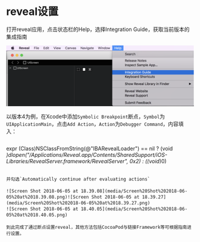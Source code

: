 # reveal设置

打开reveal应用，点击状态栏的Help，选择Integration Guide，获取当前版本的集成指南

![Screen Shot 2018-06-05 at 18.34.56](media/Screen%20Shot%202018-06-05%20at%2018.34.56.png)

以版本4为例，在Xcode中添加`Symbolic Breakpoint`断点，`Symbol`为`UIApplicationMain`，点击`Add Action`，`Action`为`Debugger Command`，内容填入：

> ```
expr (Class)NSClassFromString(@"IBARevealLoader") == nil ? (void *)dlopen("/Applications/Reveal.app/Contents/SharedSupport/iOS-Libraries/RevealServer.framework/RevealServer", 0x2) : ((void*)0)
```

并勾选`Automatically continue after evaluating actions`

![Screen Shot 2018-06-05 at 18.39.08](media/Screen%20Shot%202018-06-05%20at%2018.39.08.png)![Screen Shot 2018-06-05 at 18.39.27](media/Screen%20Shot%202018-06-05%20at%2018.39.27.png)
![Screen Shot 2018-06-05 at 18.40.05](media/Screen%20Shot%202018-06-05%20at%2018.40.05.png)

到此完成了通过断点设置reveal，其他方法包括CocoaPod与链接Framework等可根据指南进行设置。




